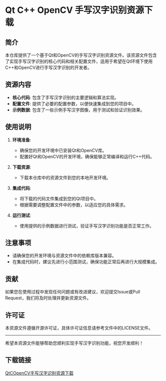 # Qt C++ OpenCV 手写汉字识别资源下载

## 简介

本仓库提供了一个基于Qt和OpenCV的手写汉字识别资源文件。该资源文件包含了实现手写汉字识别的核心代码和相关配置文件，适用于希望在Qt环境下使用C++和OpenCV进行手写汉字识别的开发者。

## 资源内容

- **核心代码**: 包含了手写汉字识别的主要逻辑和算法实现。
- **配置文件**: 提供了必要的配置参数，以便快速集成到您的项目中。
- **示例数据**: 包含了一些示例手写汉字图像，用于测试和验证识别效果。

## 使用说明

1. **环境准备**:
   - 确保您的开发环境中已安装Qt和OpenCV库。
   - 配置好Qt和OpenCV的开发环境，确保能够正常编译和运行C++代码。

2. **下载资源**:
   - 下载本仓库中的资源文件到您的本地开发环境。

3. **集成代码**:
   - 将下载的代码文件集成到您的Qt项目中。
   - 根据需要调整配置文件中的参数，以适应您的具体需求。

4. **运行测试**:
   - 使用提供的示例数据进行测试，验证手写汉字识别功能是否正常工作。

## 注意事项

- 请确保您的开发环境与资源文件中的依赖库版本兼容。
- 在集成代码时，建议先进行小范围测试，确保功能正常后再进行大规模集成。

## 贡献

如果您在使用过程中发现任何问题或有改进建议，欢迎提交Issue或Pull Request，我们将及时处理并更新资源文件。

## 许可证

本资源文件遵循开源许可证，具体许可证信息请参考文件中的LICENSE文件。

---

希望本资源文件能够帮助您顺利实现手写汉字识别功能，祝您开发顺利！

## 下载链接

[QtCOpenCV手写汉字识别资源下载](https://pan.quark.cn/s/64093c315272)